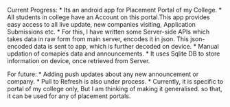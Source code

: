 Current Progress:
	* Its an android app for Placement Portal of my College.
	* All students in college have an Account on this portal.This app provides easy access to 
	  all live update, new companies visiting, Application Submissions etc.
	* For this, I have written some Server-side APIs which takes data in raw form from main server,
	  encodes it in json. This json-encoded data is sent to app, which is further decoded on device.
	* Manual updation of comapies data and announcements. 
	* It uses Sqlite DB to store information on device, once retrieved from Server.

For future:
	* Adding push updates about any new announcement or company.
	* Pull to Refresh is also under process.
	* Currently, it is specific to portal of my college only, But I am thinking of making it generalised. 
	 so that, it can be used for any of placement portals.
